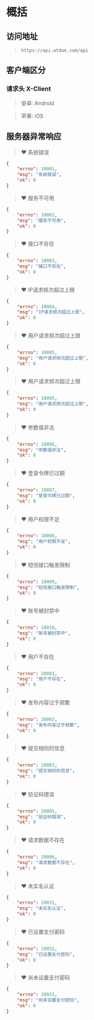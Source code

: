 # 概括

## 访问地址

> `https://api.wtdoe.com/api`

## 客户端区分

### 请求头 X-Client

> 安卓: Android

> 苹果: iOS

## 服务器异常响应

> :heart: 系统错误

```json
{
    "errno": 10001,
    "msg": "系统错误",
    "ok": 0
}
```

> :heart: 服务不可用

```json
{
    "errno": 10002,
    "msg": "服务不可用",
    "ok": 0
}
```

> :heart: 接口不存在

```json
{
    "errno": 10003,
    "msg": "接口不存在",
    "ok": 0
}
```

> :heart: IP请求频次超过上限

```json
{
    "errno": 10004,
    "msg": "IP请求频次超过上限",
    "ok": 0
}
```

> :heart: 用户请求频次超过上限

```json
{
    "errno": 10005,
    "msg": "用户请求频次超过上限",
    "ok": 0
}
```

> :heart: 用户请求频次超过上限

```json
{
    "errno": 10005,
    "msg": "用户请求频次超过上限",
    "ok": 0
}
```

> :heart: 参数值非法

```json
{
    "errno": 10006,
    "msg": "参数值非法",
    "ok": 0
}
```

> :heart: 登录令牌已过期

```json
{
    "errno": 10007,
    "msg": "登录令牌已过期",
    "ok": 0
}
```

> :heart: 用户权限不足

```json
{
    "errno": 10008,
    "msg": "用户权限不足",
    "ok": 0
}
```

> :heart: 短信接口触发限制

```json
{
    "errno": 10009,
    "msg": "短信接口触发限制",
    "ok": 0
}
```

> :heart: 账号被封禁中

```json
{
    "errno": 10010,
    "msg": "账号被封禁中",
    "ok": 0
}
```

> :heart: 用户不存在

```json
{
    "errno": 20001,
    "msg": "用户不存在",
    "ok": 0
}
```

> :heart: 发布内容过于频繁

```json
{
    "errno": 20002,
    "msg": "发布内容过于频繁",
    "ok": 0
}
```

> :heart: 提交相同的信息

```json
{
    "errno": 20003,
    "msg": "提交相同的信息",
    "ok": 0
}
```

> :heart: 验证码错误

```json
{
    "errno": 20005,
    "msg": "验证码错误",
    "ok": 0
}
```

> :heart: 请求数据不存在

```json
{
    "errno": 20006,
    "msg": "请求数据不存在",
    "ok": 0
}
```

> :heart: 未实名认证

```json
{
    "errno": 20031,
    "msg": "未实名认证",
    "ok": 0
}
```

> :heart: 已设置支付密码

```json
{
    "errno": 20032,
    "msg": "已设置支付密码",
    "ok": 0
}
```

> :heart: 尚未设置支付密码

```json
{
    "errno": 20033,
    "msg": "尚未设置支付密码",
    "ok": 0
}
```